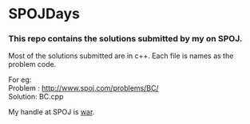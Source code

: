 # SPOJDays

### This repo contains the solutions submitted by my on SPOJ. 
Most of the solutions submitted are in c++.
Each file is names as the problem code.

For eg:<br />
Problem : http://www.spoj.com/problems/BC/<br/>
Solution: BC.cpp<br/>

My handle at SPOJ is [war](http://www.spoj.com/users/war/).
